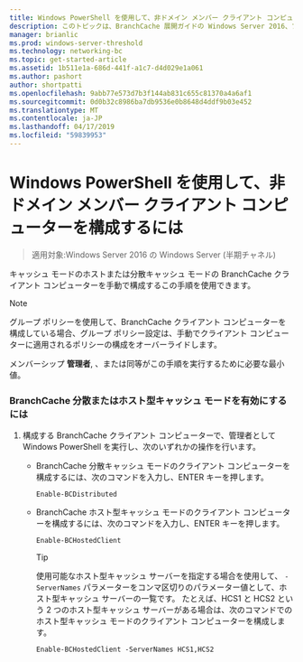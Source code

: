 ```yaml
---
title: Windows PowerShell を使用して、非ドメイン メンバー クライアント コンピューターを構成するには
description: このトピックは、BranchCache 展開ガイドの Windows Server 2016、ブランチ オフィスに WAN 帯域幅使用量を最適化するために分散され、ホスト型キャッシュ モードで BranchCache を展開する方法を示しますの一部
manager: brianlic
ms.prod: windows-server-threshold
ms.technology: networking-bc
ms.topic: get-started-article
ms.assetid: 1b511e1a-686d-441f-a1c7-d4d029e1a061
ms.author: pashort
author: shortpatti
ms.openlocfilehash: 9abb77e573d7b3f144ab831c655c81370a4a6af1
ms.sourcegitcommit: 0d0b32c8986ba7db9536e0b8648d4ddf9b03e452
ms.translationtype: MT
ms.contentlocale: ja-JP
ms.lasthandoff: 04/17/2019
ms.locfileid: "59839953"
---
```

# <a name="use-windows-powershell-to-configure-non-domain-member-client-computers"></a>Windows PowerShell を使用して、非ドメイン メンバー クライアント コンピューターを構成するには

>適用対象:Windows Server 2016 の Windows Server (半期チャネル)

キャッシュ モードのホストまたは分散キャッシュ モードの BranchCache クライアント コンピューターを手動で構成するこの手順を使用できます。  
  
> [!NOTE]  
> グループ ポリシーを使用して、BranchCache クライアント コンピューターを構成している場合、グループ ポリシー設定は、手動でクライアント コンピューターに適用されるポリシーの構成をオーバーライドします。  
  
メンバーシップ **管理者**, 、または同等がこの手順を実行するために必要な最小値。  
  
### <a name="to-enable-branchcache-distributed-or-hosted-cache-mode"></a>BranchCache 分散またはホスト型キャッシュ モードを有効にするには  
  
1.  構成する BranchCache クライアント コンピューターで、管理者として Windows PowerShell を実行し、次のいずれかの操作を行います。  
  
    -   BranchCache 分散キャッシュ モードのクライアント コンピューターを構成するには、次のコマンドを入力し、ENTER キーを押します。  
  
        `Enable-BCDistributed`  
  
    -   BranchCache ホスト型キャッシュ モードのクライアント コンピューターを構成するには、次のコマンドを入力し、ENTER キーを押します。  
  
        `Enable-BCHostedClient`  
  
        > [!TIP]  
        > 使用可能なホスト型キャッシュ サーバーを指定する場合を使用して、 `-ServerNames` パラメーターをコンマ区切りのパラメーター値として、ホスト型キャッシュ サーバーの一覧です。 たとえば、HCS1 と HCS2 という 2 つのホスト型キャッシュ サーバーがある場合は、次のコマンドでのホスト型キャッシュ モードのクライアント コンピューターを構成します。  
        >   
        > `Enable-BCHostedClient -ServerNames HCS1,HCS2`  
  


